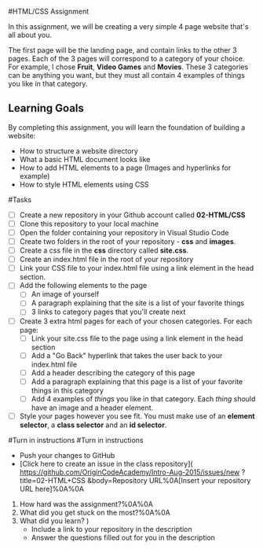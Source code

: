 #HTML/CSS Assignment

In this assignment, we will be creating a very simple 4 page website that's all about you.

The first page will be the landing page, and contain links to the other 3 pages.
Each of the 3 pages will correspond to a category of your choice. For example, I chose **Fruit**, **Video Games** and **Movies**.
These 3 categories can be anything you want, but they must all contain 4 examples of things you like in that category.

## Learning Goals
By completing this assignment, you will learn the foundation of building a website: 

* How to structure a website directory
* What a basic HTML document looks like
* How to add HTML elements to a page (Images and hyperlinks for example)
* How to style HTML elements using CSS

#Tasks
* [ ] Create a new repository in your Github account called **02-HTML/CSS**
* [ ] Clone this repository to your local machine
* [ ] Open the folder containing your repository in Visual Studio Code
* [ ] Create two folders in the root of your repository - **css** and **images**.
* [ ] Create a css file in the **css** directory called **site.css**.
* [ ] Create an index.html file in the root of your repository
* [ ] Link your CSS file to your index.html file using a link element in the head section.
* [ ] Add the following elements to the page
	* [ ] An image of yourself
	* [ ] A paragraph explaining that the site is a list of your favorite things
	* [ ] 3 links to category pages that you'll create next
* [ ] Create 3 extra html pages for each of your chosen categories. For each page:
	* [ ] Link your site.css file to the page using a link element in the head section
	* [ ] Add a "Go Back" hyperlink that takes the user back to your index.html file
	* [ ] Add a header describing the category of this page
	* [ ] Add a paragraph explaining that this page is a list of your favorite things in this category
	* [ ] Add 4 examples of *things* you like in that category. Each *thing* should have an image and a header element.
* [ ] Style your pages however you see fit. You must make use of an **element selector**, a **class selector** and an **id selector**.

#Turn in instructions
#Turn in instructions

* Push your changes to GitHub 
* [Click here to create an issue in the class repository](
https://github.com/OriginCodeAcademy/Intro-Aug-2015/issues/new
?title=02-HTML+CSS
&body=Repository URL%0A[Insert your repository URL here]%0A%0A
1. How hard was the assignment?%0A%0A
2. What did you get stuck on the most?%0A%0A
3. What did you learn?
)
	* Include a link to your repository in the description
	* Answer the questions filled out for you in the description